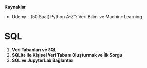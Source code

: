 
**Kaynaklar**
- Udemy - (50 Saat) Python A-Z™: Veri Bilimi ve Machine Learning

# SQL

1. **Veri Tabanları ve SQL** 
2. **SQLite ile Kişisel Veri Tabanı Oluşturmak ve İlk Sorgu**
3. **SQL ve JupyterLab Bağlantısı** 


